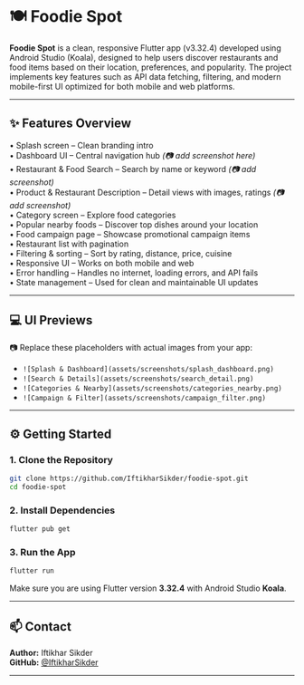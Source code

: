 # 🍽️ Foodie Spot

**Foodie Spot** is a clean, responsive Flutter app (v3.32.4) developed using Android Studio (Koala), designed to help users discover restaurants and food items based on their location, preferences, and popularity. The project implements key features such as API data fetching, filtering, and modern mobile-first UI optimized for both mobile and web platforms.

---

## ✨ Features Overview

• Splash screen – Clean branding intro  
• Dashboard UI – Central navigation hub *(📷 add screenshot here)*  
• Restaurant & Food Search – Search by name or keyword *(📷 add screenshot)*  
• Product & Restaurant Description – Detail views with images, ratings *(📷 add screenshot)*  
• Category screen – Explore food categories  
• Popular nearby foods – Discover top dishes around your location  
• Food campaign page – Showcase promotional campaign items  
• Restaurant list with pagination  
• Filtering & sorting – Sort by rating, distance, price, cuisine  
• Responsive UI – Works on both mobile and web  
• Error handling – Handles no internet, loading errors, and API fails  
• State management – Used for clean and maintainable UI updates

---

## 💻 UI Previews

📷 Replace these placeholders with actual images from your app:

- `![Splash & Dashboard](assets/screenshots/splash_dashboard.png)`
- `![Search & Details](assets/screenshots/search_detail.png)`
- `![Categories & Nearby](assets/screenshots/categories_nearby.png)`
- `![Campaign & Filter](assets/screenshots/campaign_filter.png)`

---

## ⚙️ Getting Started

### 1. Clone the Repository

```bash
git clone https://github.com/IftikharSikder/foodie-spot.git
cd foodie-spot
```

### 2. Install Dependencies

```bash
flutter pub get
```

### 3. Run the App

```bash
flutter run
```

Make sure you are using Flutter version **3.32.4** with Android Studio **Koala**.

---

## 📫 Contact

**Author:** Iftikhar Sikder  
**GitHub:** [@IftikharSikder](https://github.com/IftikharSikder)

---
